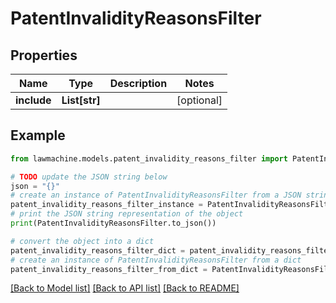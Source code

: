 # PatentInvalidityReasonsFilter


## Properties

Name | Type | Description | Notes
------------ | ------------- | ------------- | -------------
**include** | **List[str]** |  | [optional] 

## Example

```python
from lawmachine.models.patent_invalidity_reasons_filter import PatentInvalidityReasonsFilter

# TODO update the JSON string below
json = "{}"
# create an instance of PatentInvalidityReasonsFilter from a JSON string
patent_invalidity_reasons_filter_instance = PatentInvalidityReasonsFilter.from_json(json)
# print the JSON string representation of the object
print(PatentInvalidityReasonsFilter.to_json())

# convert the object into a dict
patent_invalidity_reasons_filter_dict = patent_invalidity_reasons_filter_instance.to_dict()
# create an instance of PatentInvalidityReasonsFilter from a dict
patent_invalidity_reasons_filter_from_dict = PatentInvalidityReasonsFilter.from_dict(patent_invalidity_reasons_filter_dict)
```
[[Back to Model list]](../README.md#documentation-for-models) [[Back to API list]](../README.md#documentation-for-api-endpoints) [[Back to README]](../README.md)


